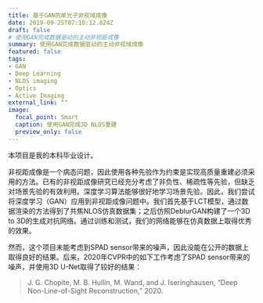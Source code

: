 ```yaml
---
title: 基于GAN的单光子非视域成像
date: 2019-09-25T07:10:12.824Z
draft: false
# 使用GAN完成数据驱动的主动非视距成像
summary: 使用GAN完成数据驱动的主动非视域成像
featured: false
tags:
- GAN
- Deep Learning
- NLOS imaging
- Optics
- Active Imaging
external_link: ""
image:
  focal_point: Smart
  caption: 使用GAN完成3D NLOS重建
  preview_only: false
---
```


<!-- 本项目是我的本科毕业设计，它的摘要如下。 -->
本项目是我的本科毕业设计。

非视距成像是一个病态问题，因此使用各种先验作为约束是实现高质量重建必须采用的方法。已有的非视距成像研究已经充分考虑了非负性、稀疏性等先验，但缺乏对场景先验的有效利用。深度学习算法能够很好地学习场景先验。因此，我们尝试将深度学习（GAN）应用到非视距成像问题中。我们首先基于LCT模型，通过数据渲染的方法得到了共焦NLOS仿真数据集；之后仿照DeblurGAN构建了一个3D to 3D的生成对抗网络。通过训练和测试，我们的网络能够在仿真数据上取得优秀的效果。

<!-- 然而，这个项目未能考虑到SPAD sensor带来的噪声，因此没能在公开的数据上取得良好的结果。2020年CVPR的如下工作使用U-Net取得了较好的结果： -->
然而，这个项目未能考虑到SPAD sensor带来的噪声，因此没能在公开的数据上取得良好的结果。后来，2020年CVPR中的如下工作考虑了SPAD sensor带来的噪声，并使用3D U-Net取得了较好的结果：

> J. G. Chopite, M. B. Hullin, M. Wand, and J. Iseringhausen, “Deep Non-Line-of-Sight Reconstruction,” 2020.
